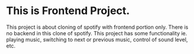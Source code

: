 # This is Frontend Project.
This project is about cloning of spotify with frontend portion only.
There is no backend in this clone of spotify.
This project has some functionality ie. playing music, switching to next or previous music, control of sound level, etc.